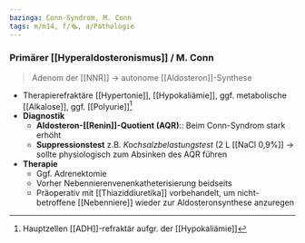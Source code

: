 ```yaml
---
bazinga: Conn-Syndrom, M. Conn
tags: m/m14, f/🗞️, a/Pathologie
---
```

### Primärer [[Hyperaldosteronismus]] / M. Conn
> Adenom der [[NNR]] → autonome [[Aldosteron]]-Synthese
- Therapierefraktäre [[Hypertonie]], [[Hypokaliämie]], ggf. metabolische [[Alkalose]], ggf. [[Polyurie]][^1] 
- **Diagnostik**
	- **Aldosteron-[[Renin]]-Quotient (AQR)**:: Beim Conn-Syndrom stark erhöht
	- **Suppressionstest** z.B. *Kochsalzbelastungstest* (2 L [[NaCl 0,9%]] → sollte physiologisch zum Absinken des AQR führen
- **Therapie**
	- Ggf. Adrenektomie
	- Vorher Nebennierenvenenkatheterisierung beidseits
	- Präoperativ mit [[Thiaziddiuretika]] vorbehandelt, um nicht-betroffene [[Nebenniere]] wieder zur Aldosteronsynthese anzuregen

[^1]: Hauptzellen [[ADH]]-refraktär aufgr. der [[Hypokaliämie]]